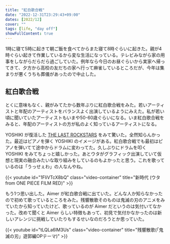 ```yaml
---
title: "紅白歌合戦"
date: "2022-12-31T23:29:43+09:00"
dates: [2022/12]
cover: ""
tags: [life, "day off"]
showFullContent: true
---
```


1時に寝て5時に起きて朝ご飯を食べてからまた寝て8時ぐらいに起きた。親が4時ぐらい起きて作業しているから変な生活になっている。テレビみながら家の用事をしながらだらだら過ごしていた。例年なら今日のお昼ぐらいから実家へ帰ってきて、夕方から高校の友だちの家へ行って麻雀しているところだが、今年は集まりが悪くうちも葬儀があったので中止した。

## 紅白歌合戦

とくに意味もなく、親がみてたから数年ぶりに紅白歌合戦をみた。若いアーティストと年配のアーティストをバランスよく出演しているようにみえた。私が若い頃に聞いていたアーティストもいまや50-60歳ぐらいになる。いま紅白歌合戦をみると、年配のアーティストの方が私のよく知っているアーティストになる。

YOSHIKI が復活した [THE LAST ROCKSTARS](https://thelastrockstars.net/) をみて驚いた。全然知らんかった。最近はピアノを弾く YOSHIKI のイメージがある。紅白歌合戦でも最初はピアノを弾いてて途中からドラムに変わってた。久しぶりにドラムを叩く YOSHIKI をみてちょっと嬉しかった。あとウタがグラフィック出演していて仮想と現実の融合みたいな取り組みをしているのもよかったと思う。これを歌っているのは「うっせぇわ」の人なんやね。

{{< youtube id="1FliVTcX8bQ" class="video-container" title="新時代 (ウタ from ONE PIECE FILM RED)" >}}

もう1つ思い出した。Aimer が紅白歌合戦に出ていた。どんな人か知らなかったので初めて歌っているところをみた。残響散歌そのものは鬼滅の刃のアニメをみていたから知っていたけど、歌っているのが Aimer だというのは気付いてなかった。改めて聞くと Aimer らしい特徴もあって、初見で気付かなかったのは新しいアレンジに挑戦していたりもするせいなのだろうとか思っていた。

{{< youtube id="tLQLa6lM3Us" class="video-container" title="残響散歌(「鬼滅の刃」遊郭編OPテーマ)" >}}
